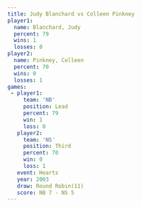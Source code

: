 ```yaml
---
title: Judy Blanchard vs Colleen Pinkney
player1:                
  name: Blanchard, Judy 
  percent: 79           
  wins: 1               
  losses: 0             
player2:                
  name: Pinkney, Colleen
  percent: 70           
  wins: 0               
  losses: 1             
games:
 - player1:        
     team: 'NB'    
     position: Lead
     percent: 79   
     win: 1        
     loss: 0       
   player2:         
     team: 'NS'     
     position: Third
     percent: 70    
     win: 0         
     loss: 1        
   event: Hearts        
   year: 2003           
   draw: Round Robin(11)
   score: NB 7 - NS 5   
---
```

